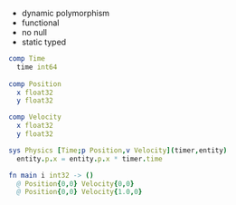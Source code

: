 - dynamic polymorphism
- functional
- no null
- static typed

```nim
comp Time
  time int64
  
comp Position
  x float32
  y float32

comp Velocity
  x float32
  y float32

sys Physics [Time;p Position,v Velocity](timer,entity)
  entity.p.x = entity.p.x * timer.time

fn main i int32 -> () 
  @ Position{0,0} Velocity{0,0}
  @ Position{0,0} Velocity{1.0,0}
```
